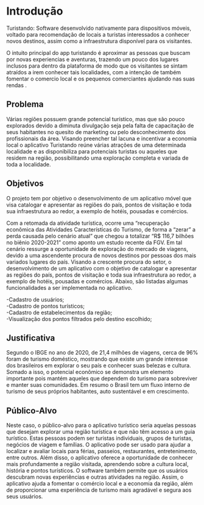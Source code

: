 # Introdução

  Turistando: Software desenvolvido nativamente para dispositivos móveis, voltado para recomendação de locais a turistas interessados a conhecer novos destinos, assim como a infraestrutura disponível para os visitantes.  

  O intuito principal do app turistando é aproximar as pessoas que buscam por novas experiencias e aventuras, trazendo um pouco dos lugares inclusos para dentro da plataforma de modo que os visitantes se sintam atraídos a irem conhecer tais localidades, com a intenção de também fomentar o comercio local e os pequenos comerciantes ajudando nas suas rendas .

## Problema

  Várias regiões possuem grande potencial turístico, mas que são pouco explorados devido a diminuta divulgação seja pela falta de capacitação de seus habitantes no quesito de marketing ou pelo desconhecimento dos profissionais da área. Visando preencher tal lacuna e incentivar a economia local o aplicativo Turistando reúne várias atrações de uma determinada localidade e as disponibiliza para potenciais turistas ou aqueles que residem na região, possibilitando uma exploração completa e variada de toda a localidade.  

## Objetivos

  O projeto tem por objetivo o desenvolvimento de um aplicativo móvel que visa catalogar e apresentar as regiões do país, pontos de visitação e toda sua infraestrutura ao redor, a exemplo de hotéis, pousadas e comércios.

  Com a retomada da atividade turística, ocorre uma “recuperação econômica das Atividades Características do Turismo, de forma a “zerar” a perda causada pelo cenário atual” que chegou a totalizar “R$ 116,7 bilhões no biênio 2020-2021” como aponto um estudo recente da FGV. Em tal cenário ressurge a oportunidade de exploração do mercado de viagens, devido a uma ascendente procura de novos destinos por pessoas dos mais variados lugares do país. Visando a crescente procura do setor, o desenvolvimento de um aplicativo com o objetivo de catalogar e apresentar as regiões do país, pontos de visitação e toda sua infraestrutura ao redor, a exemplo de hotéis, pousadas e comércios. Abaixo, são listadas algumas funcionalidades a ser implementada no aplicativo.  

-Cadastro de usuários; 
<br /> 
-Cadastro de pontos turísticos; 
<br /> 
-Cadastro de estabelecimentos da região;
<br /> 
-Visualização dos pontos filtrados pelo destino escolhido;

## Justificativa

  Segundo o IBGE no ano de 2020, de 21,4 milhões de viagens, cerca de 96% foram de turismo doméstico, mostrando que existe um grande interesse dos brasileiros em explorar o seu país e conhecer suas belezas e cultura. Somado a isso, o potencial econômico se demonstra um elemento importante pois mantém aqueles que dependem do turismo para sobreviver e manter suas comunidades. Em resumo o Brasil tem um fluxo interno de turismo de seus próprios habitantes, auto sustentável e em crescimento. 

## Público-Alvo

  Neste caso, o público-alvo para o aplicativo turístico seria aquelas pessoas que desejam explorar uma região turística e que não têm acesso a um guia turístico. Estas pessoas podem ser turistas individuais, grupos de turistas, negócios de viagem e famílias. O aplicativo pode ser usado para ajudar a localizar e avaliar locais para férias, passeios, restaurantes, entretenimento, entre outros. Além disso, o aplicativo oferece a oportunidade de conhecer mais profundamente a região visitada, aprendendo sobre a cultura local, história e pontos turísticos. O software também permite que os usuários descubram novas experiências e outras atividades na região. Assim, o aplicativo ajuda a fomentar o comércio local e a economia da região, além de proporcionar uma experiência de turismo mais agradável e segura aos seus usuários. 
